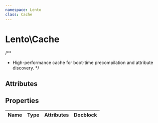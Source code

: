```yaml
---
namespace: Lento
class: Cache
---
```


# Lento\Cache

/**
 * High-performance cache for boot-time precompilation and attribute discovery.
 */

## Attributes


## Properties
| Name | Type | Attributes | Docblock |
|------|------|------------|----------|



